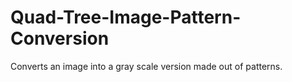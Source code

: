 # Quad-Tree-Image-Pattern-Conversion
Converts an image into a gray scale version made out of patterns.
